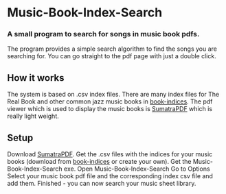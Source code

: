 # Music-Book-Index-Search
### A small program to search for songs in music book pdfs.

The program provides a simple search algorithm to find the songs you are searching for. You can go straight to the pdf page with just a double click.
## How it works
The system is based on .csv index files. There are many index files for The Real Book and other common jazz music books in [book-indices](https://github.com/aspiers/book-indices).
The pdf viewer which is used to display the music books is [SumatraPDF](https://www.sumatrapdfreader.org) which is really light weight.

## Setup
Download [SumatraPDF](https://www.sumatrapdfreader.org).
Get the .csv files with the indices for your music books (download from [book-indices](https://github.com/aspiers/book-indices) or create your own).
Get the Music-Book-Index-Search exe.
Open Music-Book-Index-Search
Go to Options
Select your music book pdf file and the corresponding index csv file and add them.
Finished - you can now search your music sheet library.

